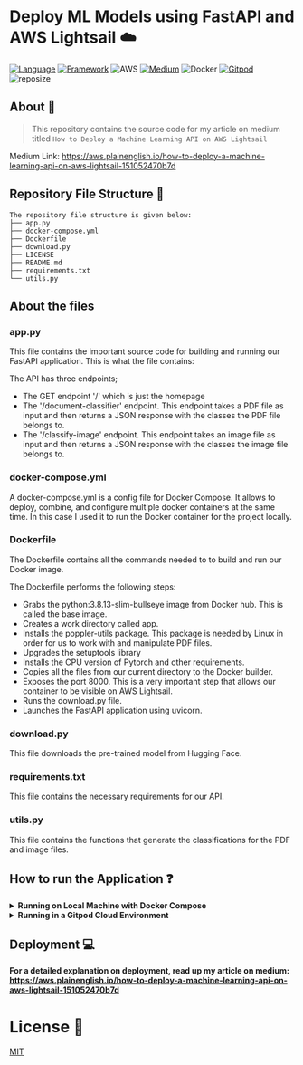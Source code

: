 # Deploy ML Models using FastAPI and AWS Lightsail :cloud:

[![Language](https://img.shields.io/badge/Python-darkblue.svg?style=flat&logo=python&logoColor=white)](https://www.python.org)
[![Framework](https://img.shields.io/badge/FastAPI-darkgreen.svg?style=flat&logo=fastapi&logoColor=white)](https://github.com/tiangolo/fastapi)
![AWS](https://img.shields.io/badge/AWS-Lightsail-orange?style=flat&logo=amazon&logoColor=white)
[![Medium](https://img.shields.io/badge/medium-black.svg?style=flat&logo=medium&logoColor=white)](https://medium.com/p/151052470b7d/edit)
![Docker](https://img.shields.io/badge/Docker-blue?style=flat&logo=docker&logoColor=white)
[![Gitpod](https://img.shields.io/badge/Gitpod-orange?style=flat&logo=gitpod&logoColor=white)](https://gitpod.io/#https://github.com/Nneji123/Deploy-ML-Models-using-FastAPI-and-AWS-Lightsail)
![reposize](https://img.shields.io/github/repo-size/Nneji123/RapLyricsBot)



## About :speech_balloon:
>This repository contains the source code for my article on medium titled `How to Deploy a Machine Learning API on AWS Lightsail`

Medium Link: https://aws.plainenglish.io/how-to-deploy-a-machine-learning-api-on-aws-lightsail-151052470b7d


## Repository File Structure :file_folder:

```
The repository file structure is given below:
├── app.py
├── docker-compose.yml
├── Dockerfile
├── download.py
├── LICENSE
├── README.md
├── requirements.txt
└── utils.py
```
## About the files
### app.py
This file contains the important source code for building and running our FastAPI application. This is what the file contains:

The API has three endpoints;
- The GET endpoint '/' which is just the homepage
- The '/document-classifier' endpoint. This endpoint takes a PDF file as input and then returns a JSON response with the classes the PDF file belongs to.
- The '/classify-image' endpoint. This endpoint takes an image file as input and then returns a JSON response with the classes the image file belongs to.

### docker-compose.yml
A docker-compose.yml is a config file for Docker Compose. It allows to deploy, combine, and configure multiple docker containers at the same time. In this case I used it to run the Docker container for the project locally.

### Dockerfile
The Dockerfile contains all the commands needed to to build and run our Docker image.

The Dockerfile  performs the following steps:
- Grabs the python:3.8.13-slim-bullseye image from Docker hub. This is called the base image.
- Creates a work directory called app.
- Installs the poppler-utils package. This package is needed by Linux in order for us to work with and manipulate PDF files.
- Upgrades the setuptools library
- Installs the CPU version of Pytorch and other requirements.
- Copies all the files from our current directory to the Docker builder.
- Exposes the port 8000. This is a very important step that allows our container to be visible on AWS Lightsail.
- Runs the download.py file.
- Launches the FastAPI application using uvicorn.

### download.py
This file downloads the pre-trained model from Hugging Face.

### requirements.txt
This file contains the necessary  requirements for our API.

### utils.py
This file contains the functions that generate the classifications for the PDF and image files.

 


## How to run the Application :question:

<details> 
  <summary><b>Running on Local Machine with Docker Compose</b></summary>

**You can also run the application in a docker container using docker compose(if you have it installed)**

1. Clone the repository:
```bash
git clone https://github.com/Nneji123/Deploy-ML-Models-using-FastAPI-and-AWS-Lightsail.git
```

2. Change the directory:
```
cd Deploy-ML-Models-using-FastAPI-and-AWS-Lightsail
```



3. Run the docker compose command
```docker
docker compose up --build 
```
And then you should be able to view the API on port 8080
</details>


<details> 
  <summary><b>Running in a Gitpod Cloud Environment</b></summary>


**Click the button below to start a new development environment:**

[![Open in Gitpod](https://gitpod.io/button/open-in-gitpod.svg)](https://gitpod.io/#https://github.com/Nneji123/Deploy-ML-Models-using-FastAPI-and-AWS-Lightsail)
</details>



## Deployment :computer:
**For a detailed explanation on deployment, read up my article on medium: https://aws.plainenglish.io/how-to-deploy-a-machine-learning-api-on-aws-lightsail-151052470b7d**

# License :page_with_curl:
[MIT](https://github.com/Nneji123/Deploy-ML-Models-using-FastAPI-and-AWS-Lightsail/LICENSE.md)

